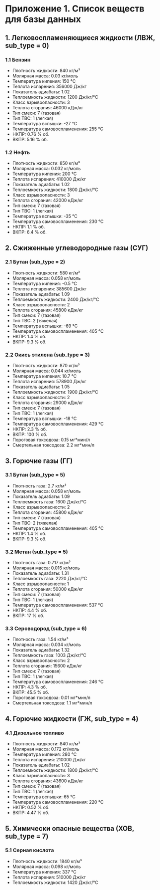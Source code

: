 # Приложение 1. Список веществ для базы данных

## 1. Легковоспламеняющиеся жидкости (ЛВЖ, sub_type = 0)
### 1.1 Бензин
- Плотность жидкости: 840 кг/м³
- Молярная масса: 0.03 кг/моль
- Температура кипения: 150 °C
- Теплота испарения: 356000 Дж/кг
- Показатель адиабаты: 1.02
- Теплоемкость жидкости: 1200 Дж/кг/°C
- Класс взрывоопасности: 3
- Теплота сгорания: 46000 кДж/кг
- Тип смеси: 7 (газовая)
- Тип ТВС: 1 (легкая)
- Температура вспышки: -27 °C
- Температура самовоспламенения: 255 °C
- НКПР: 0.76 % об.
- ВКПР: 5.16 % об.

### 1.2 Нефть
- Плотность жидкости: 850 кг/м³
- Молярная масса: 0.032 кг/моль
- Температура кипения: 200 °C
- Теплота испарения: 410000 Дж/кг
- Показатель адиабаты: 1.02
- Теплоемкость жидкости: 1800 Дж/кг/°C
- Класс взрывоопасности: 3
- Теплота сгорания: 42000 кДж/кг
- Тип смеси: 7 (газовая)
- Тип ТВС: 1 (легкая)
- Температура вспышки: -35 °C
- Температура самовоспламенения: 230 °C
- НКПР: 1.1 % об.
- ВКПР: 6.4 % об.

## 2. Сжиженные углеводородные газы (СУГ)
### 2.1 Бутан (sub_type = 2)
- Плотность жидкости: 580 кг/м³
- Молярная масса: 0.058 кг/моль
- Температура кипения: -0.5 °C
- Теплота испарения: 385600 Дж/кг
- Показатель адиабаты: 1.09
- Теплоемкость жидкости: 2400 Дж/кг/°C
- Класс взрывоопасности: 2
- Теплота сгорания: 45800 кДж/кг
- Тип смеси: 7 (газовая)
- Тип ТВС: 2 (тяжелая)
- Температура вспышки: -69 °C
- Температура самовоспламенения: 405 °C
- НКПР: 1.4 % об.
- ВКПР: 9.3 % об.

### 2.2 Окись этилена (sub_type = 3)
- Плотность жидкости: 870 кг/м³
- Молярная масса: 0.044 кг/моль
- Температура кипения: 10.7 °C
- Теплота испарения: 578900 Дж/кг
- Показатель адиабаты: 1.05
- Теплоемкость жидкости: 1900 Дж/кг/°C
- Класс взрывоопасности: 2
- Теплота сгорания: 29000 кДж/кг
- Тип смеси: 7 (газовая)
- Тип ТВС: 1 (легкая)
- Температура вспышки: -18 °C
- Температура самовоспламенения: 429 °C
- НКПР: 2.3 % об.
- ВКПР: 100 % об.
- Пороговая токсодоза: 0.15 мг*мин/л
- Смертельная токсодоза: 2.2 мг*мин/л

## 3. Горючие газы (ГГ)
### 3.1 Бутан (sub_type = 5)
- Плотность газа: 2.7 кг/м³
- Молярная масса: 0.058 кг/моль
- Показатель адиабаты: 1.09
- Теплоемкость газа: 1600 Дж/кг/°C
- Класс взрывоопасности: 2
- Теплота сгорания: 45800 кДж/кг
- Тип смеси: 7 (газовая)
- Тип ТВС: 2 (тяжелая)
- Температура самовоспламенения: 405 °C
- НКПР: 1.4 % об.
- ВКПР: 9.3 % об.

### 3.2 Метан (sub_type = 5)
- Плотность газа: 0.717 кг/м³
- Молярная масса: 0.016 кг/моль
- Показатель адиабаты: 1.31
- Теплоемкость газа: 2220 Дж/кг/°C
- Класс взрывоопасности: 1
- Теплота сгорания: 50000 кДж/кг
- Тип смеси: 7 (газовая)
- Тип ТВС: 1 (легкая)
- Температура самовоспламенения: 537 °C
- НКПР: 4.4 % об.
- ВКПР: 17 % об.

### 3.3 Сероводород (sub_type = 6)
- Плотность газа: 1.54 кг/м³
- Молярная масса: 0.034 кг/моль
- Показатель адиабаты: 1.32
- Теплоемкость газа: 1003 Дж/кг/°C
- Класс взрывоопасности: 2
- Теплота сгорания: 15600 кДж/кг
- Тип смеси: 7 (газовая)
- Тип ТВС: 1 (легкая)
- Температура самовоспламенения: 246 °C
- НКПР: 4.3 % об.
- ВКПР: 45.5 % об.
- Пороговая токсодоза: 0.01 мг*мин/л
- Смертельная токсодоза: 1.1 мг*мин/л

## 4. Горючие жидкости (ГЖ, sub_type = 4)
### 4.1 Дизельное топливо
- Плотность жидкости: 840 кг/м³
- Молярная масса: 0.172 кг/моль
- Температура кипения: 280 °C
- Теплота испарения: 210000 Дж/кг
- Показатель адиабаты: 1.02
- Теплоемкость жидкости: 1800 Дж/кг/°C
- Класс взрывоопасности: 3
- Теплота сгорания: 43600 кДж/кг
- Тип смеси: 7 (газовая)
- Тип ТВС: 1 (легкая)
- Температура вспышки: 65 °C
- Температура самовоспламенения: 220 °C
- НКПР: 0.52 % об.
- ВКПР: 4.47 % об.

## 5. Химически опасные вещества (ХОВ, sub_type = 7)
### 5.1 Серная кислота
- Плотность жидкости: 1840 кг/м³
- Молярная масса: 0.098 кг/моль
- Температура кипения: 337 °C
- Теплота испарения: 510000 Дж/кг
- Теплоемкость жидкости: 1420 Дж/кг/°C